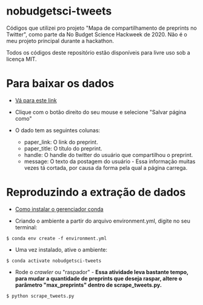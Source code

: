 # nobudgetsci-tweets

Códigos que utilizei pro projeto "Mapa de compartilhamento de preprints no Twitter", como parte da No Budget Science Hackweek de 2020. 
Não é o meu projeto principal durante a hackathon.

Todos os códigos deste repositório estão disponíveis para livre uso sob a licença MIT. 

# Para baixar os dados

* [Vá para este link](https://raw.githubusercontent.com/jvfe/nobudgetsci-tweets/master/data/preprint_tweets.csv)

* Clique com o botão direito do seu mouse e selecione "Salvar página como"

* O dado tem as seguintes colunas:
  
  * paper_link: O link do preprint.
  * paper_title: O título do preprint.
  * handle: O handle do twitter do usuário que compartilhou o preprint.
  * message: O texto da postagem do usuário - Essa informação muitas vezes tá cortada, por causa da forma pela qual a página carrega.

# Reproduzindo a extração de dados

* [Como instalar o gerenciador conda](https://docs.conda.io/projects/conda/en/latest/user-guide/install/index.html)

* Criando o ambiente a partir do arquivo environment.yml, digite no seu terminal:

```$ conda env create -f environment.yml```

* Uma vez instalado, ative o ambiente:

```$ conda activate nobudgetsci-tweets```

* Rode o *crawler* ou "raspador" - **Essa atividade leva bastante tempo, para mudar a quantidade de preprints que deseja raspar, altere o parâmetro "max_preprints" dentro de scrape_tweets.py.**

```$ python scrape_tweets.py```
